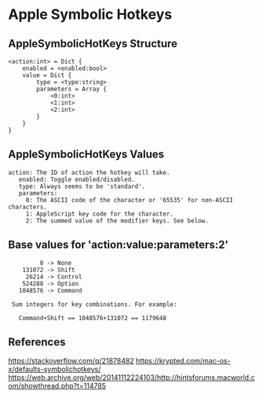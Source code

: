 # Apple Symbolic Hotkeys

## AppleSymbolicHotKeys Structure

```plaintext
<action:int> = Dict {
    enabled = <enabled:bool>
    value = Dict {
        type = <type:string>
        parameters = Array {
            <0:int>
            <1:int>
            <2:int>
        }
    }
}
```

## AppleSymbolicHotKeys Values

```plaintext
action: The ID of action the hotkey will take.
   enabled: Toggle enabled/disabled.
   type: Always seems to be 'standard'.
   parameters:
     0: The ASCII code of the character or '65535' for non-ASCII characters.
     1: AppleScript key code for the character.
     2: The summed value of the modifier keys. See below.
```

## Base values for 'action:value:parameters:2'

```plaintext
         0 -> None
    131072 -> Shift
     26214 -> Control
    524288 -> Option
   1048576 -> Command

 Sum integers for key combinations. For example:

   Command+Shift == 1048576+131072 == 1179648
```

## References

<https://stackoverflow.com/q/21878482>
<https://krypted.com/mac-os-x/defaults-symbolichotkeys/>
<https://web.archive.org/web/20141112224103/http://hintsforums.macworld.com/showthread.php?t=114785>

<!--

Save picture of screen as a file - Command+Shift+3
/usr/libexec/PlistBuddy -c "Set :AppleSymbolicHotKeys:28:enabled true" $HOTKEYS_PLIST

Save picture of selected area as a file - Command+Shift+4
/usr/libexec/PlistBuddy -c "Set :AppleSymbolicHotKeys:30:enabled true" $HOTKEYS_PLIST

Screenshot and recording options - Command+Shift+5
/usr/libexec/PlistBuddy -c "Set :AppleSymbolicHotKeys:184:enabled true" $HOTKEYS_PLIST

Move right a space - Command+Shift+D
/usr/libexec/PlistBuddy -c "Set :AppleSymbolicHotKeys:79:enabled true" $HOTKEYS_PLIST
/usr/libexec/PlistBuddy -c "Set :AppleSymbolicHotKeys:79:value:parameters:0 97" $HOTKEYS_PLIST
/usr/libexec/PlistBuddy -c "Set :AppleSymbolicHotKeys:79:value:parameters:1 0" $HOTKEYS_PLIST
/usr/libexec/PlistBuddy -c "Set :AppleSymbolicHotKeys:79:value:parameters:2 1179648" $HOTKEYS_PLIST

Move left a space - Command+Shift+A
/usr/libexec/PlistBuddy -c "Set :AppleSymbolicHotKeys:81:enabled true" $HOTKEYS_PLIST
/usr/libexec/PlistBuddy -c "Set :AppleSymbolicHotKeys:81:value:parameters:0 100" $HOTKEYS_PLIST
/usr/libexec/PlistBuddy -c "Set :AppleSymbolicHotKeys:81:value:parameters:1 2" $HOTKEYS_PLIST
/usr/libexec/PlistBuddy -c "Set :AppleSymbolicHotKeys:81:value:parameters:2 1179648" $HOTKEYS_PLIST

Switch to Desktop 1 - Command+1
/usr/libexec/PlistBuddy -c "Set :AppleSymbolicHotKeys:118:enabled true" $HOTKEYS_PLIST
/usr/libexec/PlistBuddy -c "Set :AppleSymbolicHotKeys:118:value:parameters:0 49" $HOTKEYS_PLIST
/usr/libexec/PlistBuddy -c "Set :AppleSymbolicHotKeys:118:value:parameters:1 18" $HOTKEYS_PLIST
/usr/libexec/PlistBuddy -c "Set :AppleSymbolicHotKeys:118:value:parameters:2 1048576" $HOTKEYS_PLIST

Switch to Desktop 2 - Command+2
/usr/libexec/PlistBuddy -c "Set :AppleSymbolicHotKeys:119:enabled true" $HOTKEYS_PLIST
/usr/libexec/PlistBuddy -c "Set :AppleSymbolicHotKeys:119:value:parameters:0 50" $HOTKEYS_PLIST
/usr/libexec/PlistBuddy -c "Set :AppleSymbolicHotKeys:119:value:parameters:1 19" $HOTKEYS_PLIST
/usr/libexec/PlistBuddy -c "Set :AppleSymbolicHotKeys:119:value:parameters:2 1048576" $HOTKEYS_PLIST

Switch to Desktop 3 - Command+3
/usr/libexec/PlistBuddy -c "Set :AppleSymbolicHotKeys:120:enabled true" $HOTKEYS_PLIST
/usr/libexec/PlistBuddy -c "Set :AppleSymbolicHotKeys:120:value:parameters:0 51" $HOTKEYS_PLIST
/usr/libexec/PlistBuddy -c "Set :AppleSymbolicHotKeys:120:value:parameters:1 20" $HOTKEYS_PLIST
/usr/libexec/PlistBuddy -c "Set :AppleSymbolicHotKeys:120:value:parameters:2 1048576" $HOTKEYS_PLIST

Switch to Desktop 4 - Command+4
/usr/libexec/PlistBuddy -c "Set :AppleSymbolicHotKeys:121:enabled true" $HOTKEYS_PLIST
/usr/libexec/PlistBuddy -c "Set :AppleSymbolicHotKeys:121:value:parameters:0 52" $HOTKEYS_PLIST
/usr/libexec/PlistBuddy -c "Set :AppleSymbolicHotKeys:121:value:parameters:1 21" $HOTKEYS_PLIST
/usr/libexec/PlistBuddy -c "Set :AppleSymbolicHotKeys:121:value:parameters:2 1048576" $HOTKEYS_PLIST

Switch to Desktop 5 - Command+5
/usr/libexec/PlistBuddy -c "Set :AppleSymbolicHotKeys:122:enabled true" $HOTKEYS_PLIST
/usr/libexec/PlistBuddy -c "Set :AppleSymbolicHotKeys:122:value:parameters:0 53" $HOTKEYS_PLIST
/usr/libexec/PlistBuddy -c "Set :AppleSymbolicHotKeys:122:value:parameters:1 22" $HOTKEYS_PLIST
/usr/libexec/PlistBuddy -c "Set :AppleSymbolicHotKeys:122:value:parameters:2 1048576" $HOTKEYS_PLIST

Switch to Desktop 6 - Command+6
/usr/libexec/PlistBuddy -c "Set :AppleSymbolicHotKeys:123:enabled true" $HOTKEYS_PLIST
/usr/libexec/PlistBuddy -c "Set :AppleSymbolicHotKeys:123:value:parameters:0 54" $HOTKEYS_PLIST
/usr/libexec/PlistBuddy -c "Set :AppleSymbolicHotKeys:123:value:parameters:1 23" $HOTKEYS_PLIST
/usr/libexec/PlistBuddy -c "Set :AppleSymbolicHotKeys:123:value:parameters:2 1048576" $HOTKEYS_PLIST

Switch to Desktop 7 - Command+7
/usr/libexec/PlistBuddy -c "Set :AppleSymbolicHotKeys:124:enabled true" $HOTKEYS_PLIST
/usr/libexec/PlistBuddy -c "Set :AppleSymbolicHotKeys:124:value:parameters:0 55" $HOTKEYS_PLIST
/usr/libexec/PlistBuddy -c "Set :AppleSymbolicHotKeys:124:value:parameters:1 24" $HOTKEYS_PLIST
/usr/libexec/PlistBuddy -c "Set :AppleSymbolicHotKeys:124:value:parameters:2 1048576" $HOTKEYS_PLIST

Switch to Desktop 8 - Command+8
/usr/libexec/PlistBuddy -c "Set :AppleSymbolicHotKeys:125:enabled true" $HOTKEYS_PLIST
/usr/libexec/PlistBuddy -c "Set :AppleSymbolicHotKeys:125:value:parameters:0 56" $HOTKEYS_PLIST
/usr/libexec/PlistBuddy -c "Set :AppleSymbolicHotKeys:125:value:parameters:1 25" $HOTKEYS_PLIST
/usr/libexec/PlistBuddy -c "Set :AppleSymbolicHotKeys:125:value:parameters:2 1048576" $HOTKEYS_PLIST

Switch to Desktop 9 - Command+9
/usr/libexec/PlistBuddy -c "Set :AppleSymbolicHotKeys:126:enabled true" $HOTKEYS_PLIST
/usr/libexec/PlistBuddy -c "Set :AppleSymbolicHotKeys:126:value:parameters:0 57" $HOTKEYS_PLIST
/usr/libexec/PlistBuddy -c "Set :AppleSymbolicHotKeys:126:value:parameters:1 26" $HOTKEYS_PLIST
/usr/libexec/PlistBuddy -c "Set :AppleSymbolicHotKeys:126:value:parameters:2 1048576" $HOTKEYS_PLIST

/usr/libexec/PlistBuddy -c "Print :AppleSymbolicHotKeys" $HOTKEYS_PLIST

-----------------------------------------------------------------------------
-->
